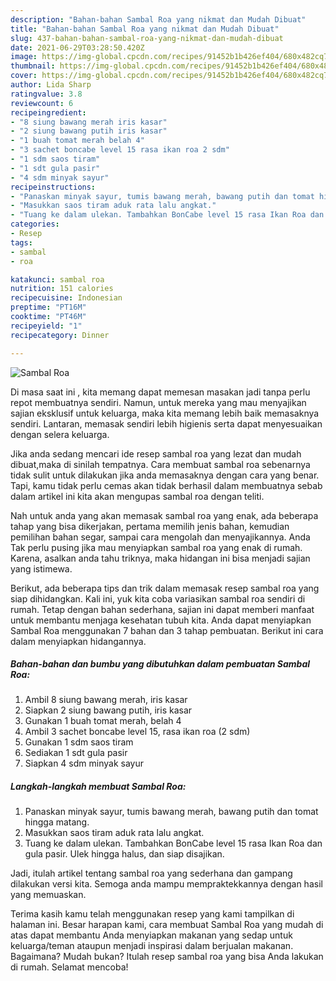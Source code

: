 ```yaml
---
description: "Bahan-bahan Sambal Roa yang nikmat dan Mudah Dibuat"
title: "Bahan-bahan Sambal Roa yang nikmat dan Mudah Dibuat"
slug: 437-bahan-bahan-sambal-roa-yang-nikmat-dan-mudah-dibuat
date: 2021-06-29T03:28:50.420Z
image: https://img-global.cpcdn.com/recipes/91452b1b426ef404/680x482cq70/sambal-roa-foto-resep-utama.jpg
thumbnail: https://img-global.cpcdn.com/recipes/91452b1b426ef404/680x482cq70/sambal-roa-foto-resep-utama.jpg
cover: https://img-global.cpcdn.com/recipes/91452b1b426ef404/680x482cq70/sambal-roa-foto-resep-utama.jpg
author: Lida Sharp
ratingvalue: 3.8
reviewcount: 6
recipeingredient:
- "8 siung bawang merah iris kasar"
- "2 siung bawang putih iris kasar"
- "1 buah tomat merah belah 4"
- "3 sachet boncabe level 15 rasa ikan roa 2 sdm"
- "1 sdm saos tiram"
- "1 sdt gula pasir"
- "4 sdm minyak sayur"
recipeinstructions:
- "Panaskan minyak sayur, tumis bawang merah, bawang putih dan tomat hingga matang."
- "Masukkan saos tiram aduk rata lalu angkat."
- "Tuang ke dalam ulekan. Tambahkan BonCabe level 15 rasa Ikan Roa dan gula pasir. Ulek hingga halus, dan siap disajikan."
categories:
- Resep
tags:
- sambal
- roa

katakunci: sambal roa 
nutrition: 151 calories
recipecuisine: Indonesian
preptime: "PT16M"
cooktime: "PT46M"
recipeyield: "1"
recipecategory: Dinner

---
```



![Sambal Roa](https://img-global.cpcdn.com/recipes/91452b1b426ef404/680x482cq70/sambal-roa-foto-resep-utama.jpg)

Di masa  saat ini , kita memang dapat memesan masakan jadi tanpa perlu repot membuatnya sendiri. Namun, untuk mereka yang mau menyajikan sajian eksklusif untuk keluarga, maka kita memang lebih baik memasaknya sendiri. Lantaran, memasak sendiri lebih higienis serta dapat menyesuaikan dengan selera keluarga.

Jika anda sedang mencari ide resep sambal roa yang lezat dan mudah dibuat,maka di sinilah tempatnya. Cara membuat sambal roa  sebenarnya tidak sulit untuk dilakukan jika anda memasaknya dengan cara yang benar. Tapi, kamu tidak perlu cemas akan tidak berhasil dalam membuatnya 
sebab dalam artikel ini kita akan mengupas sambal roa dengan teliti.  



Nah untuk anda yang akan memasak sambal roa yang enak, ada beberapa tahap yang bisa dikerjakan, pertama memilih jenis bahan, kemudian pemilihan bahan segar, sampai cara mengolah dan menyajikannya. Anda Tak perlu pusing jika mau menyiapkan sambal roa yang enak di rumah. Karena, asalkan anda  tahu triknya, maka hidangan ini bisa menjadi sajian yang istimewa.

Berikut, ada beberapa tips dan trik dalam memasak resep sambal roa yang siap dihidangkan. Kali ini, yuk kita coba variasikan sambal roa sendiri di rumah. Tetap dengan bahan sederhana, sajian ini dapat memberi manfaat untuk membantu menjaga kesehatan tubuh kita. Anda dapat menyiapkan Sambal Roa menggunakan 7 bahan dan 3 tahap pembuatan. Berikut ini cara dalam menyiapkan hidangannya.

<!--inarticleads1-->

##### Bahan-bahan dan bumbu yang dibutuhkan dalam pembuatan Sambal Roa:

1. Ambil 8 siung bawang merah, iris kasar
1. Siapkan 2 siung bawang putih, iris kasar
1. Gunakan 1 buah tomat merah, belah 4
1. Ambil 3 sachet boncabe level 15, rasa ikan roa (2 sdm)
1. Gunakan 1 sdm saos tiram
1. Sediakan 1 sdt gula pasir
1. Siapkan 4 sdm minyak sayur




<!--inarticleads2-->

##### Langkah-langkah membuat Sambal Roa:

1. Panaskan minyak sayur, tumis bawang merah, bawang putih dan tomat hingga matang.
1. Masukkan saos tiram aduk rata lalu angkat.
1. Tuang ke dalam ulekan. Tambahkan BonCabe level 15 rasa Ikan Roa dan gula pasir. Ulek hingga halus, dan siap disajikan.




Jadi, itulah artikel tentang  sambal roa  yang sederhana dan gampang dilakukan versi kita. Semoga anda mampu mempraktekkannya dengan hasil yang memuaskan. 

Terima kasih kamu telah menggunakan resep yang kami tampilkan di halaman ini. Besar harapan kami, cara membuat  Sambal Roa yang mudah di atas dapat membantu Anda menyiapkan makanan yang sedap untuk keluarga/teman ataupun menjadi inspirasi dalam berjualan makanan. Bagaimana? Mudah bukan? Itulah resep sambal roa yang bisa Anda lakukan di rumah. Selamat mencoba!


